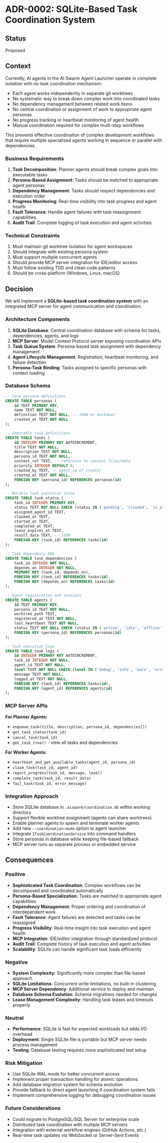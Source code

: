 # ADR-0002: SQLite-Based Task Coordination System

## Status

Proposed

## Context

Currently, AI agents in the AI Swarm Agent Launcher operate in complete isolation with no task coordination mechanism:

- Each agent works independently in separate git worktrees
- No systematic way to break down complex work into coordinated tasks
- No dependency management between related work items
- No central coordination or assignment of work to appropriate agent personas
- No progress tracking or heartbeat monitoring of agent health
- Manual coordination required for complex multi-step workflows

This prevents effective coordination of complex development workflows that require multiple specialized agents working in sequence or parallel with dependencies.

### Business Requirements

1. **Task Decomposition**: Planner agents should break complex goals into executable tasks
2. **Persona-Based Assignment**: Tasks should be matched to appropriate agent personas
3. **Dependency Management**: Tasks should respect dependencies and execution order
4. **Progress Monitoring**: Real-time visibility into task progress and agent health
5. **Fault Tolerance**: Handle agent failures with task reassignment capabilities
6. **Audit Trail**: Complete logging of task execution and agent activities

### Technical Constraints

1. Must maintain git worktree isolation for agent workspaces
2. Should integrate with existing persona system
3. Must support multiple concurrent agents
4. Should provide MCP server integration for IDE/editor access
5. Must follow existing TDD and clean code patterns
6. Should be cross-platform (Windows, Linux, macOS)

## Decision

We will implement a **SQLite-based task coordination system** with an integrated MCP server for agent communication and coordination.

### Architecture Components

1. **SQLite Database**: Central coordination database with schema for tasks, dependencies, agents, and logs
2. **MCP Server**: Model Context Protocol server exposing coordination APIs
3. **Task Queue System**: Persona-based task assignment with dependency management
4. **Agent Lifecycle Management**: Registration, heartbeat monitoring, and failure detection
5. **Persona-Task Binding**: Tasks assigned to specific personas with context loading

### Database Schema

```sql
-- Core persona definitions
CREATE TABLE personas (
    id TEXT PRIMARY KEY,
    name TEXT NOT NULL,
    definition TEXT NOT NULL, -- JSON or markdown
    created_at TEXT NOT NULL
);

-- Immutable task definitions
CREATE TABLE tasks (
    id INTEGER PRIMARY KEY AUTOINCREMENT,
    title TEXT NOT NULL,
    description TEXT NOT NULL,
    persona_id TEXT NOT NULL,
    context_ref TEXT, -- reference to context files/data
    priority INTEGER DEFAULT 0,
    created_by TEXT, -- agent_id of creator
    created_at TEXT NOT NULL,
    FOREIGN KEY (persona_id) REFERENCES personas(id)
);

-- Mutable task execution state
CREATE TABLE task_status (
    task_id INTEGER PRIMARY KEY,
    status TEXT NOT NULL CHECK (status IN ('pending', 'claimed', 'in_progress', 'completed', 'failed', 'cancelled')),
    assigned_agent_id TEXT,
    claimed_at TEXT,
    started_at TEXT,
    completed_at TEXT,
    lease_expires_at TEXT,
    result_data TEXT, -- JSON
    FOREIGN KEY (task_id) REFERENCES tasks(id)
);

-- Task dependency DAG
CREATE TABLE task_dependencies (
    task_id INTEGER NOT NULL,
    depends_on INTEGER NOT NULL,
    PRIMARY KEY (task_id, depends_on),
    FOREIGN KEY (task_id) REFERENCES tasks(id),
    FOREIGN KEY (depends_on) REFERENCES tasks(id)
);

-- Agent registration and sessions
CREATE TABLE agents (
    id TEXT PRIMARY KEY,
    persona_id TEXT NOT NULL,
    worktree_path TEXT,
    registered_at TEXT NOT NULL,
    last_heartbeat TEXT NOT NULL,
    status TEXT NOT NULL CHECK (status IN ('active', 'idle', 'offline')),
    FOREIGN KEY (persona_id) REFERENCES personas(id)
);

-- Task execution logs
CREATE TABLE task_logs (
    id INTEGER PRIMARY KEY AUTOINCREMENT,
    task_id INTEGER NOT NULL,
    agent_id TEXT NOT NULL,
    level TEXT NOT NULL CHECK (level IN ('debug', 'info', 'warn', 'error')),
    message TEXT NOT NULL,
    logged_at TEXT NOT NULL,
    FOREIGN KEY (task_id) REFERENCES tasks(id),
    FOREIGN KEY (agent_id) REFERENCES agents(id)
);
```

### MCP Server APIs

**For Planner Agents:**
- `enqueue_task(title, description, persona_id, dependencies[])`
- `get_task_status(task_id)`
- `cancel_task(task_id)`
- `get_task_tree()` - view all tasks and dependencies

**For Worker Agents:**
- `heartbeat_and_get_available_tasks(agent_id, persona_id)`
- `claim_task(task_id, agent_id)`
- `report_progress(task_id, message, level)`
- `complete_task(task_id, result_data)`
- `fail_task(task_id, error_message)`

### Integration Approach

- Store SQLite database in `.aiswarm/coordination.db` within working directory
- Support flexible worktree assignment (agents can share worktrees)
- Enable planner agents to spawn and terminate worker agents
- Add new `--coordination-mode` option to agent launcher
- Integrate `ITaskCoordinationService` into command handlers
- Store personas in database while keeping file-based fallback
- MCP server runs as separate process or embedded service

## Consequences

### Positive

- **Sophisticated Task Coordination**: Complex workflows can be decomposed and coordinated automatically
- **Persona-Based Specialization**: Tasks are matched to appropriate agent capabilities
- **Dependency Management**: Proper ordering and coordination of interdependent work
- **Fault Tolerance**: Agent failures are detected and tasks can be reassigned
- **Progress Visibility**: Real-time insight into task execution and agent health
- **MCP Integration**: IDE/editor integration through standardized protocol
- **Audit Trail**: Complete history of task execution and agent activities
- **Scalability**: SQLite can handle significant task loads efficiently

### Negative

- **System Complexity**: Significantly more complex than file-based approach
- **SQLite Limitations**: Concurrent write limitations, no built-in clustering
- **MCP Server Dependency**: Additional service to deploy and maintain
- **Database Schema Evolution**: Schema migrations needed for changes
- **Lease Management Complexity**: Handling task leases and timeouts properly

### Neutral

- **Performance**: SQLite is fast for expected workloads but adds I/O overhead
- **Deployment**: Single SQLite file is portable but MCP server needs process management
- **Testing**: Database testing requires more sophisticated test setup

### Risk Mitigation

- Use SQLite WAL mode for better concurrent access
- Implement proper transaction handling for atomic operations
- Add database migration system for schema evolution
- Provide fallback to direct agent launching if coordination system fails
- Implement comprehensive logging for debugging coordination issues

### Future Considerations

- Could migrate to PostgreSQL/SQL Server for enterprise scale
- Distributed task coordination with multiple MCP servers
- Integration with external workflow engines (GitHub Actions, etc.)
- Real-time task updates via WebSocket or Server-Sent Events